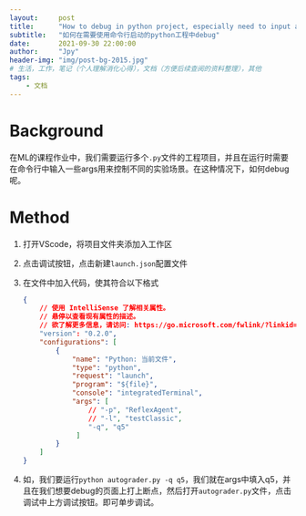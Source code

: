 ```yaml
---
layout:     post
title:      "How to debug in python project, especially need to input args in terminal"
subtitle:   "如何在需要使用命令行启动的python工程中debug"
date:       2021-09-30 22:00:00
author:     "Jpy"
header-img: "img/post-bg-2015.jpg"
# 生活，工作，笔记（个人理解消化心得），文档（方便后续查阅的资料整理），其他
tags:
    - 文档
---
```


# Background

在ML的课程作业中，我们需要运行多个`.py`文件的工程项目，并且在运行时需要在命令行中输入一些args用来控制不同的实验场景。在这种情况下，如何debug呢。

# Method

1. 打开VScode，将项目文件夹添加入工作区

2. 点击调试按钮，点击新建`launch.json`配置文件

3. 在文件中加入代码，使其符合以下格式

   ```json
   {
       // 使用 IntelliSense 了解相关属性。 
       // 悬停以查看现有属性的描述。
       // 欲了解更多信息，请访问: https://go.microsoft.com/fwlink/?linkid=830387
       "version": "0.2.0",
       "configurations": [
           {
               "name": "Python: 当前文件",
               "type": "python",
               "request": "launch",
               "program": "${file}",
               "console": "integratedTerminal",
               "args": [ 
                   // "-p", "ReflexAgent",
                   // "-l", "testClassic",
                   "-q", "q5"
                ]
           }
       ]
   }
   ```

4. 如，我们要运行`python autograder.py -q q5`，我们就在args中填入q5，并且在我们想要debug的页面上打上断点，然后打开`autograder.py`文件，点击调试中上方调试按钮。即可单步调试。